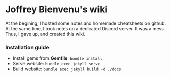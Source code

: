 
# Joffrey Bienvenu's wiki

At the begining, I hosted some notes and homemade cheatsheets on github. At the same time, I took notes on a dedicated Discord server. It was a mess. Thus, I gave up, and created this wiki.

### Installation guide

- Install gems from **Gemfile**: `bundle install`
- Serve website: `bundle exec jekyll serve`
- Build website: `bundle exec jekyll build -d ./docs`